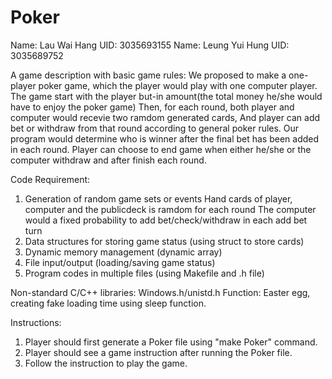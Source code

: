 # Poker
Name: Lau Wai Hang  UID: 3035693155
Name: Leung Yui Hung  UID: 3035689752

A game description with basic game rules:
We proposed to make a one-player poker game, which the player would play with one computer player.
The game start with the player but-in amount(the total money he/she would have to enjoy the poker game)
Then, for each round, both player and computer would recevie two ramdom generated cards,
And player can add bet or withdraw from that round according to general poker rules.
Our program would determine who is winner after the final bet has been added in each round.
Player can choose to end game when either he/she or the computer withdraw and after finish each round.

Code Requirement:

1. Generation of random game sets or events
   Hand cards of player, computer and the publicdeck is ramdom for each round
   The computer would a fixed probability to add bet/check/withdraw in each add bet turn
2. Data structures for storing game status (using struct to store cards)
3. Dynamic memory management (dynamic array)
4. File input/output (loading/saving game status)
5. Program codes in multiple files (using Makefile and .h file)

Non-standard C/C++ libraries:
  Windows.h/unistd.h
  Function: Easter egg, creating fake loading time using sleep function.

Instructions:

1. Player should first generate a Poker file using "make Poker" command.
2. Player should see a game instruction after running the Poker file.
3. Follow the instruction to play the game.
